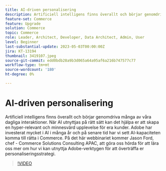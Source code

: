 ```yaml
---
title: AI-driven personalisering
description: Artificiell intelligens finns överallt och börjar genomdriva många av våra dagliga interaktioner. När AI utnyttjas på rätt sätt kan det hjälpa er att skapa en hyper-relevant och minnesvärd upplevelse för era kunder. Adobe har investerat mycket i AI i många år och på senare tid har vi sett AI-kapaciteten komma till rätta i Commerce. På det här webbinariet kommer Jason Ford, chef - Commerce Solutions Consulting APAC, att göra oss hörda för att lära oss mer om hur vi kan utnyttja Adobe-verktygen för att överträffa er personaliseringsstrategi.
feature-set: Commerce
feature: Upgrade
solution: Commerce
topic: Commerce
role: Leader, Architect, Developer, Data Architect, Admin, User
level: Beginner
last-substantial-update: 2023-05-03T00:00:00Z
jira: KT-13194
thumbnail: 3419107.jpeg
source-git-commit: edd0bdb28a9b3d065a64a95af6a216b747577c77
workflow-type: tm+mt
source-wordcount: '180'
ht-degree: 0%

---
```



# AI-driven personalisering

Artificiell intelligens finns överallt och börjar genomdriva många av våra dagliga interaktioner. När AI utnyttjas på rätt sätt kan det hjälpa er att skapa en hyper-relevant och minnesvärd upplevelse för era kunder. Adobe har investerat mycket i AI i många år och på senare tid har vi sett AI-kapaciteten komma till rätta i Commerce. På det här webbinariet kommer Jason Ford, chef - Commerce Solutions Consulting APAC, att göra oss hörda för att lära oss mer om hur vi kan utnyttja Adobe-verktygen för att överträffa er personaliseringsstrategi.

>[!VIDEO](https://video.tv.adobe.com/v/3419107/?learn=on)
